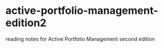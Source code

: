 # active-portfolio-management-edition2
reading notes for Active Portfolio Management second edition
